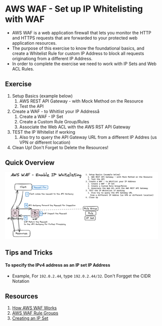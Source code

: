 # AWS WAF - Set up IP Whitelisting with WAF
- AWS WAF is a web application firewall that lets you monitor the HTTP and HTTPS requests that are forwarded to your protected web application resources.
- The purpose of this exercise to know the foundational basics, and create a Whitelist Rule for custom IP Address to block all requests originationg from a different IP Address.
- In order to complete the exercise we need to work with IP Sets and Web ACL Rules.

## Exercise
1. Setup Basics (example below)
    1. AWS REST API Gateway - with Mock Method on the Resource
    1. Test the API
1. Create a WAF - to Whitlist your IP Addresså
    1. Create a WAF - IP Set
    1. Create a Custom Rule Group/Rules
    1. Associate the Web ACL with the AWS RST API Gateway
1. TEST the IP Whitelist if working
    1. Also try to query the API Gateway URL from a different IP Addres (us VPN or different location)
1. Clean Up! Don't Forget to Delete the Resources!

## Quick Overview
![AWS WAF - IP Whitelisting](./waf-ip-whitelisting-01.png)

## Tips and Tricks
#### To specify the IPv4 address as an IP set IP Address
- Example, For `192.0.2.44`, type `192.0.2.44/32`. Don't Forgget the CIDR Notation

## Resources
1. [How AWS WAF Works](https://docs.aws.amazon.com/waf/latest/developerguide/how-aws-waf-works.html)
1. [AWS WAF Rule Groups](https://docs.aws.amazon.com/waf/latest/developerguide/waf-rule-groups.html)
1. [Creating an IP Set](https://docs.aws.amazon.com/waf/latest/developerguide/waf-ip-set-creating.html)